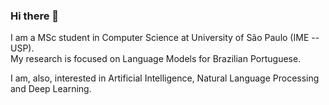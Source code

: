 ### Hi there 👋

I am a MSc student in Computer Science at University of São Paulo (IME -- USP).  
My research is focused on Language Models for Brazilian Portuguese.

I am, also, interested in Artificial Intelligence, Natural Language Processing and Deep Learning.
